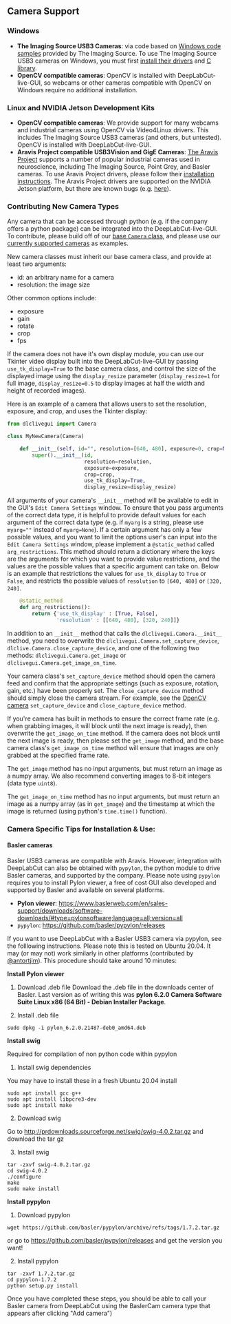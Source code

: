 ## Camera Support

### Windows
- **The Imaging Source USB3 Cameras**: via code based on [Windows code samples](https://github.com/TheImagingSource/IC-Imaging-Control-Samples) provided by The Imaging Source. To use The Imaging Source USB3 cameras on Windows, you must first [install their drivers](https://www.theimagingsource.com/support/downloads-for-windows/device-drivers/icwdmuvccamtis/) and [C library](https://www.theimagingsource.com/support/downloads-for-windows/software-development-kits-sdks/tisgrabberdll/).
- **OpenCV compatible cameras**: OpenCV is installed with DeepLabCut-live-GUI, so webcams or other cameras compatible with OpenCV on Windows require no additional installation.

### Linux and NVIDIA Jetson Development Kits

- **OpenCV compatible cameras**: We provide support for many webcams and industrial cameras using OpenCV via Video4Linux drivers. This includes The Imaging Source USB3 cameras (and others, but untested). OpenCV is installed with DeepLabCut-live-GUI.
- **Aravis Project compatible USB3Vision and GigE Cameras**: [The Aravis Project](https://github.com/AravisProject/aravis) supports a number of popular industrial cameras used in neuroscience, including The Imaging Source, Point Grey, and Basler cameras. To use Aravis Project drivers, please follow their [installation instructions](https://github.com/AravisProject/aravis#installing-aravis). The Aravis Project drivers are supported on the NVIDIA Jetson platform, but there are known bugs (e.g. [here](https://github.com/AravisProject/aravis/issues/324)).

### Contributing New Camera Types

Any camera that can be accessed through python (e.g. if the company offers a python package) can be integrated into the DeepLabCut-live-GUI. To contribute, please build off of our [base `Camera` class](../dlclivegui/camera/camera.py), and please use our [currently supported cameras](../dlclivegui/camera) as examples.

New camera classes must inherit our base camera class, and provide at least two arguments:

- id: an arbitrary name for a camera
- resolution: the image size

Other common options include:

- exposure
- gain
- rotate
- crop
- fps

If the camera does not have it's own display module, you can use our Tkinter video display built into the DeepLabCut-live-GUI by passing `use_tk_display=True` to the base camera class, and control the size of the displayed image using the `display_resize` parameter (`display_resize=1` for full image, `display_resize=0.5` to display images at half the width and height of recorded images).

Here is an example of a camera that allows users to set the resolution, exposure, and crop, and uses the Tkinter display:

```python
from dlclivegui import Camera

class MyNewCamera(Camera)

    def __init__(self, id="", resolution=[640, 480], exposure=0, crop=None, display_resize=1):
        super().__init__(id,
                         resolution=resolution,
                         exposure=exposure,
                         crop=crop,
                         use_tk_display=True,
                         display_resize=display_resize)

```

All arguments of your camera's `__init__` method will be available to edit in the GUI's `Edit Camera Settings` window. To ensure that you pass arguments of the correct data type, it is helpful to provide default values for each argument of the correct data type (e.g. if `myarg` is a string, please use `myarg=""` instead of `myarg=None`). If a certain argument has only a few possible values, and you want to limit the options user's can input into the `Edit Camera Settings` window, please implement a `@static_method` called `arg_restrictions`. This method should return a dictionary where the keys are the arguments for which you want to provide value restrictions, and the values are the possible values that a specific argument can take on. Below is an example that restrictions the values for `use_tk_display` to `True` or `False`, and restricts the possible values of `resolution` to `[640, 480]` or `[320, 240]`.

```python
    @static_method
    def arg_restrictions():
        return {'use_tk_display' : [True, False],
                'resolution' : [[640, 480], [320, 240]]}
```

In addition to an `__init__` method that calls the `dlclivegui.Camera.__init__` method, you need to overwrite the `dlclivegui.Camera.set_capture_device`, `dlclive.Camera.close_capture_device`, and one of the following two methods: `dlclivegui.Camera.get_image` or `dlclivegui.Camera.get_image_on_time`.

Your camera class's `set_capture_device` method should open the camera feed and confirm that the appropriate settings (such as exposure, rotation, gain, etc.) have been properly set. The `close_capture_device` method should simply close the camera stream. For example, see the [OpenCV camera](../dlclivegui/camera/opencv.py) `set_capture_device` and `close_capture_device` method.

If you're camera has built in methods to ensure the correct frame rate (e.g. when grabbing images, it will block until the next image is ready), then overwrite the `get_image_on_time` method. If the camera does not block until the next image is ready, then please set the `get_image` method, and the base camera class's `get_image_on_time` method will ensure that images are only grabbed at the specified frame rate.

The `get_image` method has no input arguments, but must return an image as a numpy array. We also recommend converting images to 8-bit integers (data type `uint8`).

The `get_image_on_time` method has no input arguments, but must return an image as a numpy array (as in `get_image`) and the timestamp at which the image is returned (using python's `time.time()` function).

### Camera Specific Tips for Installation & Use:

#### Basler cameras

Basler USB3 cameras are compatible with Aravis. However, integration with DeepLabCut can also be obtained with `pypylon`, the python module to drive Basler cameras, and supported by the company. Please note using `pypylon` requires you to install Pylon viewer, a free of cost GUI also developed and supported by Basler and available on several platforms.

* **Pylon viewer**: https://www.baslerweb.com/en/sales-support/downloads/software-downloads/#type=pylonsoftware;language=all;version=all
* `pypylon`: https://github.com/basler/pypylon/releases

If you want to use DeepLabCut with a Basler USB3 camera via pypylon, see the folllowing instructions. Please note this is tested on Ubuntu 20.04. It may (or may not) work similarly in other platforms (contributed by [@antortjim](https://github.com/antortjim)). This procedure should take around 10 minutes:

**Install Pylon viewer**

1. Download .deb file
Download the .deb file in the downloads center of Basler. Last version as of writing this was **pylon 6.2.0 Camera Software Suite Linux x86 (64 Bit) - Debian Installer Package**.


2. Install .deb file

```
sudo dpkg -i pylon_6.2.0.21487-deb0_amd64.deb
```

**Install swig**

Required for compilation of non python code within pypylon

1. Install swig dependencies

You may have to install these in a fresh Ubuntu 20.04 install

```
sudo apt install gcc g++
sudo apt install libpcre3-dev
sudo apt install make
```

2. Download swig

Go to http://prdownloads.sourceforge.net/swig/swig-4.0.2.tar.gz and download the tar gz

3. Install swig
```
tar -zxvf swig-4.0.2.tar.gz
cd swig-4.0.2
./configure
make
sudo make install
```

**Install pypylon**

1. Download pypylon

```
wget https://github.com/basler/pypylon/archive/refs/tags/1.7.2.tar.gz
```

or go to https://github.com/basler/pypylon/releases and get the version you want!

2. Install pypylon

```
tar -zxvf 1.7.2.tar.gz
cd pypylon-1.7.2
python setup.py install
```

Once you have completed these steps, you should be able to call your Basler camera from DeepLabCut using the BaslerCam camera type that appears after clicking "Add camera")
